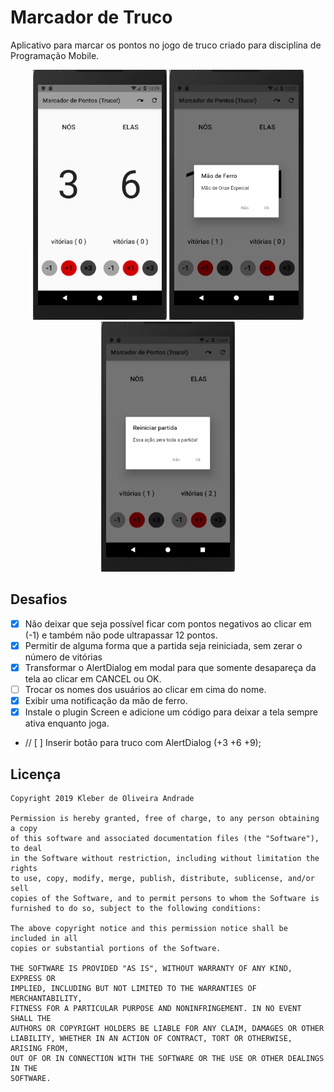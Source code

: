 # Marcador de Truco

Aplicativo para marcar os pontos no jogo de truco criado para disciplina de Programação Mobile.

<p align="center">
    <img src="https://github.com/sclausk/marcador-truco-aulas-flutter/blob/master/images/Prtsc_1.png" height="400"/>
    <img src="https://github.com/sclausk/marcador-truco-aulas-flutter/blob/master/images/Prtsc_2.png" height="400"/>
    <img src="https://github.com/sclausk/marcador-truco-aulas-flutter/blob/master/images/Prtsc_3.png" height="400"/>
</p>

## Desafios

* [x] Não deixar que seja possível ficar com pontos negativos ao clicar em (-1) e também não pode ultrapassar 12 pontos.
* [x] Permitir de alguma forma que a partida seja reiniciada, sem zerar o número de vitórias
* [x] Transformar o AlertDialog em modal para que somente desapareça da tela ao clicar em CANCEL ou OK.
* [ ] Trocar os nomes dos usuários ao clicar em cima do nome.
* [x] Exibir uma notificação da mão de ferro.
* [x] Instale o plugin Screen e adicione um código para deixar a tela sempre ativa enquanto joga.
* //  [ ] Inserir botão para truco com AlertDialog (+3 +6 +9); 

## Licença

    Copyright 2019 Kleber de Oliveira Andrade
    
    Permission is hereby granted, free of charge, to any person obtaining a copy
    of this software and associated documentation files (the "Software"), to deal
    in the Software without restriction, including without limitation the rights
    to use, copy, modify, merge, publish, distribute, sublicense, and/or sell
    copies of the Software, and to permit persons to whom the Software is
    furnished to do so, subject to the following conditions:
    
    The above copyright notice and this permission notice shall be included in all
    copies or substantial portions of the Software.
    
    THE SOFTWARE IS PROVIDED "AS IS", WITHOUT WARRANTY OF ANY KIND, EXPRESS OR
    IMPLIED, INCLUDING BUT NOT LIMITED TO THE WARRANTIES OF MERCHANTABILITY,
    FITNESS FOR A PARTICULAR PURPOSE AND NONINFRINGEMENT. IN NO EVENT SHALL THE
    AUTHORS OR COPYRIGHT HOLDERS BE LIABLE FOR ANY CLAIM, DAMAGES OR OTHER
    LIABILITY, WHETHER IN AN ACTION OF CONTRACT, TORT OR OTHERWISE, ARISING FROM,
    OUT OF OR IN CONNECTION WITH THE SOFTWARE OR THE USE OR OTHER DEALINGS IN THE
    SOFTWARE.
